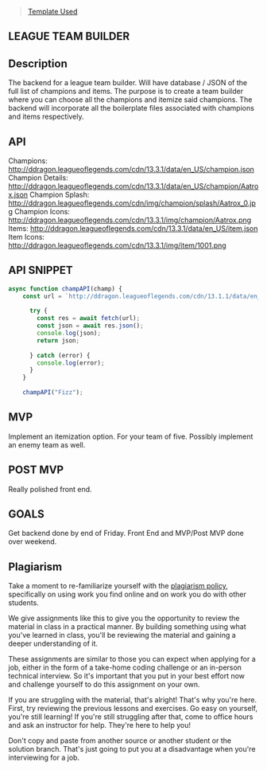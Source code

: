 > [Template Used](https://github.com/metruzanca/ga-vercel-demo)

## LEAGUE TEAM BUILDER ##

## Description ##
The backend for a league team builder. Will have database / JSON of the full list of champions and items. The purpose is to create a team builder where you can choose all the champions and itemize said champions. The backend will incorporate all the boilerplate files associated with champions and items respectively.

## API ##
Champions: http://ddragon.leagueoflegends.com/cdn/13.3.1/data/en_US/champion.json
Champion Details: http://ddragon.leagueoflegends.com/cdn/13.3.1/data/en_US/champion/Aatrox.json
Champion Splash: http://ddragon.leagueoflegends.com/cdn/img/champion/splash/Aatrox_0.jpg
Champion Icons: http://ddragon.leagueoflegends.com/cdn/13.3.1/img/champion/Aatrox.png
Items: http://ddragon.leagueoflegends.com/cdn/13.3.1/data/en_US/item.json
Item Icons: http://ddragon.leagueoflegends.com/cdn/13.3.1/img/item/1001.png

## API SNIPPET ##

```js
async function champAPI(champ) {
    const url = `http://ddragon.leagueoflegends.com/cdn/13.1.1/data/en_US/champion/${champ}.json`
    
      try {
        const res = await fetch(url);
        const json = await res.json();
        console.log(json);
        return json;
    
      } catch (error) {
        console.log(error);
      }
    }
    
    champAPI("Fizz");
```
## MVP ##
Implement an itemization option. For your team of five. Possibly implement an enemy team as well.

## POST MVP ##
Really polished front end.

## GOALS ##
Get backend done by end of Friday. Front End and MVP/Post MVP done over weekend. 

## Plagiarism

Take a moment to re-familiarize yourself with the
[plagiarism policy](https://git.generalassemb.ly/DC-WDI/Administrative/blob/master/plagiarism.md),
specifically on using work you find online and on work you do with other
students.

We give assignments like this to give you the opportunity to review the material
in class in a practical manner. By building something using what you've learned
in class, you'll be reviewing the material and gaining a deeper understanding of
it.

These assignments are similar to those you can expect when applying for a job,
either in the form of a take-home coding challenge or an in-person technical
interview. So it's important that you put in your best effort now and challenge
yourself to do this assignment on your own.

If you are struggling with the material, that's alright! That's why you're here.
First, try reviewing the previous lessons and exercises. Go easy on yourself,
you're still learning! If you're still struggling after that, come to office
hours and ask an instructor for help. They're here to help you!

Don't copy and paste from another source or another student or the solution
branch. That's just going to put you at a disadvantage when you're interviewing
for a job.
